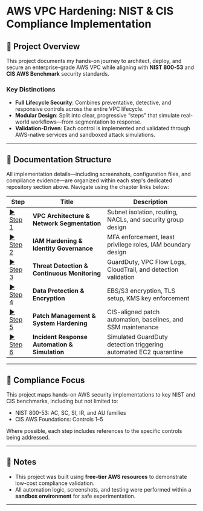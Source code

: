 # AWS VPC Hardening: NIST & CIS Compliance Implementation  

## 🔐 Project Overview  
This project documents my hands-on journey to architect, deploy, and secure an enterprise-grade AWS VPC while aligning with **NIST 800-53** and **CIS AWS Benchmark** security standards.  

### Key Distinctions
- **Full Lifecycle Security**: Combines preventative, detective, and responsive controls across the entire VPC lifecycle.  
- **Modular Design**: Split into clear, progressive “steps” that simulate real-world workflows—from segmentation to response.
- **Validation-Driven**: Each control is implemented and validated through AWS-native services and sandboxed attack simulations.

---

## 📁 Documentation Structure
All implementation details—including screenshots, configuration files, and compliance evidence—are organized within each step's dedicated repository section above. Navigate using the chapter links below:

| Step | Title | Description |
|------|-------|-------------|
| [▶ Step 1](https://github.com/ChadVanHalen/Tech-Portfolio/blob/main/projects/AWS%20VPC%20Hardening%20NIST%20CIS%20Compliance/steps/1%20VPC%20Architecture/README.md) | **VPC Architecture & Network Segmentation** | Subnet isolation, routing, NACLs, and security group design |
| [▶ Step 2](https://github.com/ChadVanHalen/Tech-Portfolio/blob/main/projects/AWS%20VPC%20Hardening%20NIST%20CIS%20Compliance/steps/2%20IAM%20Hardening/README.md) | **IAM Hardening & Identity Governance** | MFA enforcement, least privilege roles, IAM boundary design |
| [▶ Step 3](https://github.com/ChadVanHalen/Tech-Portfolio/blob/main/projects/AWS%20VPC%20Hardening%20NIST%20CIS%20Compliance/steps/3%20Monitor%20Threats/README.md) | **Threat Detection & Continuous Monitoring** | GuardDuty, VPC Flow Logs, CloudTrail, and detection validation |
| [▶ Step 4](https://github.com/ChadVanHalen/Tech-Portfolio/blob/main/projects/AWS%20VPC%20Hardening%20NIST%20CIS%20Compliance/steps/4%20Encrypt%20Data/README.md) | **Data Protection & Encryption** | EBS/S3 encryption, TLS setup, KMS key enforcement |
| [▶ Step 5](https://github.com/ChadVanHalen/Tech-Portfolio/blob/main/projects/AWS%20VPC%20Hardening%20NIST%20CIS%20Compliance/steps/5%20Respond%20Incidents/README.md) | **Patch Management & System Hardening** | CIS-aligned patch automation, baselines, and SSM maintenance |
| [▶ Step 6](https://github.com/ChadVanHalen/Tech-Portfolio/blob/main/projects/AWS%20VPC%20Hardening%20NIST%20CIS%20Compliance/steps/6%20Simulated%20Detection%20Response/README.md) | **Incident Response Automation & Simulation** | Simulated GuardDuty detection triggering automated EC2 quarantine |

---

## 🧭 Compliance Focus  
This project maps hands-on AWS security implementations to key NIST and CIS benchmarks, including but not limited to:
- NIST 800-53: AC, SC, SI, IR, and AU families
- CIS AWS Foundations: Controls 1–5

Where possible, each step includes references to the specific controls being addressed.

---

## 📌 Notes  
- This project was built using **free-tier AWS resources** to demonstrate low-cost compliance validation.
- All automation logic, screenshots, and testing were performed within a **sandbox environment** for safe experimentation.

---
